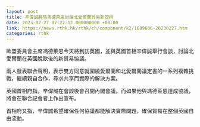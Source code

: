 ```yaml
---
layout: post
title: 辛偉誠將晤馮德萊恩討論北愛爾蘭貿易新安排
date: 2023-02-27 07:22:12.000000000 +08:00
link: https://news.rthk.hk/rthk/ch/component/k2/1689606-20230227.htm
categories: rthk
---
```


歐盟委員會主席馮德萊恩今天將到訪英國，並與英國首相辛偉誠舉行會談，討論北愛爾蘭在英國脫歐後的新貿易協議。

兩人發表聯合聲明，表示雙方同意就圍繞愛爾蘭和北愛爾蘭議定書的一系列複雜挑戰，繼續親自合作，尋求共享而實際的解決方案。

英國首相府指，辛偉誠在會談後會召開內閣會議。而如果他與馮德萊恩達成協議，將會在聯合記會者上作出宣布。

首相府又指，辛偉誠希望確保任何協議都能解決實際問題，確保貿易在整個英國自由流動。

